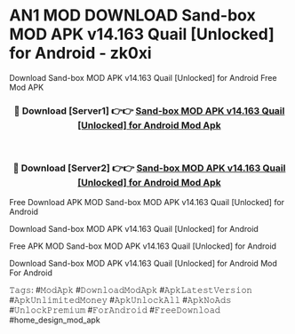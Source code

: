 # AN1 MOD DOWNLOAD Sand-box MOD APK v14.163 Quail [Unlocked] for Android - zk0xi
Download Sand-box MOD APK v14.163 Quail [Unlocked] for Android Free Mod APK

<div align="center">
<h3>🔴 Download [Server1] 👉👉 <a href="https://apk-comot.site?title=Sand-box_MOD_APK_v14.163_Quail_[Unlocked]_for_Android">Sand-box MOD APK v14.163 Quail [Unlocked] for Android Mod Apk</a></h3><br>

<h3>🔴 Download [Server2] 👉👉 <a href="https://apk-comot.site?title=Sand-box_MOD_APK_v14.163_Quail_[Unlocked]_for_Android">Sand-box MOD APK v14.163 Quail [Unlocked] for Android Mod Apk</a></h3>
</div>


Free Download APK MOD Sand-box MOD APK v14.163 Quail [Unlocked] for Android

Download Sand-box MOD APK v14.163 Quail [Unlocked] for Android 

Free APK MOD Sand-box MOD APK v14.163 Quail [Unlocked] for Android 

Download Sand-box MOD APK v14.163 Quail [Unlocked] for Android Mod For Android

𝚃𝚊𝚐𝚜: #𝙼𝚘𝚍𝙰𝚙𝚔 #𝙳𝚘𝚠𝚗𝚕𝚘𝚊𝚍𝙼𝚘𝚍𝙰𝚙𝚔 #𝙰𝚙𝚔𝙻𝚊𝚝𝚎𝚜𝚝𝚅𝚎𝚛𝚜𝚒𝚘𝚗 #𝙰𝚙𝚔𝚄𝚗𝚕𝚒𝚖𝚒𝚝𝚎𝚍𝙼𝚘𝚗𝚎𝚢 #𝙰𝚙𝚔𝚄𝚗𝚕𝚘𝚌𝚔𝙰𝚕𝚕 #𝙰𝚙𝚔𝙽𝚘𝙰𝚍𝚜 #𝚄𝚗𝚕𝚘𝚌𝚔𝙿𝚛𝚎𝚖𝚒𝚞𝚖 #𝙵𝚘𝚛𝙰𝚗𝚍𝚛𝚘𝚒𝚍 #𝙵𝚛𝚎𝚎𝙳𝚘𝚠𝚗𝚕𝚘𝚊𝚍 #home_design_mod_apk